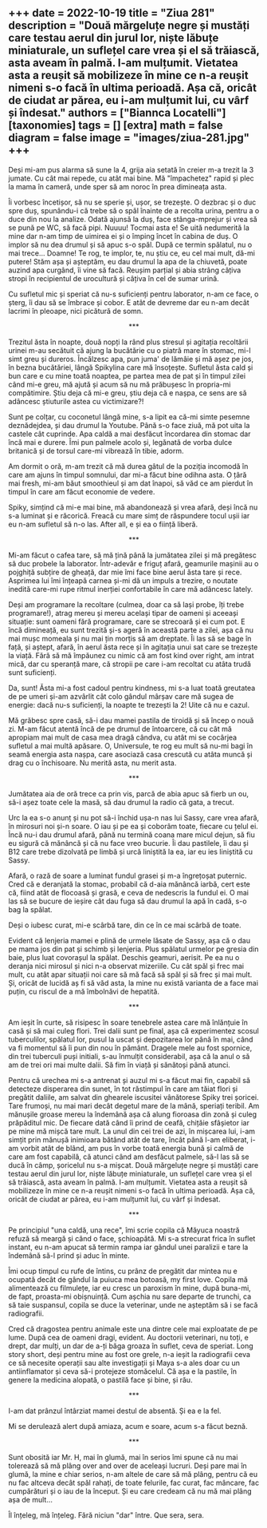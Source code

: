
+++
date = 2022-10-19
title = "Ziua 281"
description = "Două mărgeluțe negre și mustăți care testau aerul din jurul lor, niște lăbuțe miniaturale, un suflețel care vrea și el să trăiască, asta aveam în palmă. I-am mulțumit. Vietatea asta a reușit să mobilizeze în mine ce n-a reușit nimeni s-o facă în ultima perioadă. Așa că, oricât de ciudat ar părea, eu i-am mulțumit lui, cu vârf și îndesat."
authors = ["Biannca Locatelli"]
[taxonomies]
tags = []
[extra]
math = false
diagram = false
image = "images/ziua-281.jpg"
+++
---

Deși mi-am pus alarma să sune la 4, grija aia setată în creier m-a trezit la 3 jumate. Cu cât mai repede, cu atât mai bine. Mă "împachetez" rapid și plec la mama în cameră, unde sper să am noroc în prea dimineața asta.

Îi vorbesc încetișor, să nu se sperie și, ușor, se trezește. O dezbrac și o duc spre duș, spunându-i că trebe să o spăl înainte de a recolta urina, pentru a o duce din nou la analize. Odată ajunsă la duș, face stânga-mprejur și vrea să se pună pe WC, să facă pipi. Nuuuu! Tocmai asta e! Se uită nedumerită la mine dar n-am timp de uimirea ei și o împing încet în cabina de duș. O implor să nu dea drumul și să apuc s-o spăl. După ce termin spălatul, nu o mai trece… Doamne! Te rog, te implor, te, nu știu ce, eu cel mai mult, dă-mi putere! Stăm așa și așteptăm, eu dau drumul la apa de la chiuvetă, poate auzind apa curgând, îi vine să facă. Reușim parțial și abia strâng câțiva stropi în recipientul de urocultură și câțiva în cel de sumar urină.

Cu sufletul mic și speriat că nu-s suficienți pentru laborator, n-am ce face, o șterg, îi dau să se îmbrace și cobor. E atât de devreme dar eu n-am decât lacrimi în pleoape, nici picătură de somn.

<p style="text-align: center;">***</p>

Trezitul ăsta în noapte, două nopți la rând plus stresul și agitația recoltării urinei m-au secătuit că ajung la bucătărie cu o piatră mare în stomac, mi-l simt greu și dureros. Încălzesc apa, pun juma' de lămâie și mă așez pe jos, în bezna bucătăriei, lângă Spikylina care mă însoțește. Sufletul ăsta cald și bun care e cu mine toată noaptea, pe partea mea de pat și în timpul zilei când mi-e greu, mă ajută și acum să nu mă prăbușesc în propria-mi compătimire. Știu deja că mi-e greu, știu deja că e nașpa, ce sens are să adâncesc știuturile astea cu victimizare?!

Sunt pe colțar, cu coconetul lângă mine, s-a lipit ea că-mi simte pesemne deznădejdea, și dau drumul la Youtube. Până s-o face ziuă, mă pot uita la castele cât cuprinde. Apa caldă a mai desfăcut încordarea din stomac dar încă mai e durere. Îmi pun palmele acolo și, legănată de vorba dulce britanică și de torsul care-mi vibrează în tibie, adorm.

Am dormit o oră, m-am trezit că mă durea gâtul de la poziția incomodă în care am ajuns în timpul somnului, dar mi-a făcut bine odihna asta. O țâră mai fresh, mi-am băut smoothieul și am dat înapoi, să văd ce am pierdut în timpul în care am făcut economie de vedere.

Spiky, simțind că mi-e mai bine, mă abandonează și vrea afară, deși încă nu s-a luminat și e răcorică. Freacă cu mare simț de răspundere tocul ușii iar eu n-am sufletul să n-o las. After all, e și ea o ființă liberă.

<p style="text-align: center;">***</p>

Mi-am făcut o cafea tare, să mă țină până la jumătatea zilei și mă pregătesc să duc probele la laborator. Într-adevăr e friguț afară, geamurile mașinii au o pojghiță subțire de gheață, dar mie îmi face bine aerul ăsta tare și rece. Asprimea lui îmi înțeapă carnea și-mi dă un impuls a trezire, o noutate inedită care-mi rupe ritmul inerției confortabile în care mă adâncesc lately.

Deși am programare la recoltare (culmea, doar ca să lași probe, îți trebe programare!), atrag mereu și mereu același tipar de oameni și aceeași situație: sunt oameni fără programare, care se strecoară și ei cum pot. E încă dimineață, eu sunt trezită și-s ageră în această parte a zilei, așa că nu mai mușc momeala și nu mai țin morțis să am dreptate. Îi las să se bage în față, și aștept, afară, în aerul ăsta rece și în agitația unui sat care se trezește la viață. Fără să mă împăunez cu nimic că am fost kind over right, am intrat mică, dar cu speranță mare, că stropii pe care i-am recoltat cu atâta trudă sunt suficienți.

Da, sunt! Ăsta mi-a fost cadoul pentru kindness, mi s-a luat toată greutatea de pe umeri și-am azvârlit cât colo gândul mârșav care mă sugea de energie: dacă nu-s suficienți, la noapte te trezești la 2! Uite că nu e cazul.

Mă grăbesc spre casă, să-i dau mamei pastila de tiroidă și să încep o nouă zi. M-am făcut atentă încă de pe drumul de întoarcere, că cu cât mă apropiam mai mult de casa mea dragă cândva, cu atât mi se cocârjea sufletul a mai multă apăsare. O, Universule, te rog eu mult să nu-mi bagi în seamă energia asta nașpa, care asociază casa crescută cu atâta muncă și drag cu o închisoare. Nu merită asta, nu merit asta.

<p style="text-align: center;">***</p>

Jumătatea aia de oră trece ca prin vis, parcă de abia apuc să fierb un ou, să-i așez toate cele la masă, să dau drumul la radio că gata, a trecut.

Urc la ea s-o anunț și nu pot să-i închid ușa-n nas lui Sassy, care vrea afară, în mirosuri noi și-n soare. O iau și pe ea și coborâm toate, fiecare cu țelul ei. Încă nu-i dau drumul afară, până nu termină coana mare micul dejun, să fiu eu sigură că mănâncă și că nu face vreo bucurie. Îi dau pastilele, îi dau și B12 care trebe dizolvată pe limbă și urcă liniștită la ea, iar eu ies liniștită cu Sassy.

Afară, o rază de soare a luminat fundul grasei și m-a îngrețoșat puternic. Cred că e deranjată la stomac, probabil că d-aia mănâncă iarbă, cert este că, fiind atât de flocoasă și grasă, e ceva de nedescris la fundul ei. O mai las să se bucure de ieșire cât dau fuga să dau drumul la apă în cadă, s-o bag la spălat.

Deși o iubesc curat, mi-e scârbă tare, din ce în ce mai scârbă de toate.

Evident că lenjeria mamei e plină de urmele lăsate de Sassy, așa că o dau pe mama jos din pat și schimb și lenjeria. Plus spălatul urmelor pe gresia din baie, plus luat covorașul la spălat. Deschis geamuri, aerisit. Pe ea nu o deranja nici mirosul și nici n-a observat mizeriile. Cu cât spăl și frec mai mult, cu atât apar situații noi care să mă facă să spăl și să frec și mai mult. Și, oricât de lucidă aș fi să văd asta, la mine nu există varianta de a face mai puțin, cu riscul de a mă îmbolnăvi de hepatită.

<p style="text-align: center;">***</p>

Am ieșit în curte, să risipesc în soare tenebrele astea care mă înlănțuie în casă și să mai culeg flori. Trei dalii sunt pe final, așa că experimentez scosul tuberculilor, spălatul lor, pusul la uscat și depozitarea lor până în mai, când va fi momentul să îi pun din nou în pământ. Dragele mele au fost spornice, din trei tuberculi puși initiali, s-au înmulțit considerabil, așa că la anul o să am de trei ori mai multe dalii. Să fim în viață și sănătoși până atunci.

Pentru că urechea mi s-a antrenat și auzul mi s-a făcut mai fin, capabil să detecteze disperarea din sunet, în tot răstimpul în care am tăiat flori și pregătit daliile, am salvat din ghearele iscusitei vânătorese Spiky trei șoricei. Tare frumoși, nu mai mari decât degetul mare de la mână, speriați teribil. Am mănușile groase mereu la îndemână așa că alung fioroasa din zonă și culeg prăpăditul mic. De fiecare dată când îi prind de ceafă, chițăie sfâșietor iar pe mine mă mișcă tare mult. La unul din cei trei de azi, în mișcarea lui, i-am simțit prin mănușă inimioara bătând atât de tare, încât până l-am eliberat, i-am vorbit atât de blând, am pus în vorbe toată energia bună și calmă de care am fost capabilă, că atunci când am desfăcut palmele, să-l las să se ducă în câmp, șoricelul nu s-a mișcat. Două mărgeluțe negre și mustăți care testau aerul din jurul lor, niște lăbuțe miniaturale, un suflețel care vrea și el să trăiască, asta aveam în palmă. I-am mulțumit. Vietatea asta a reușit să mobilizeze în mine ce n-a reușit nimeni s-o facă în ultima perioadă. Așa că, oricât de ciudat ar părea, eu i-am mulțumit lui, cu vârf și îndesat.

<p style="text-align: center;">***</p>

Pe principiul "una caldă, una rece", îmi scrie copila că Măyuca noastră refuză să meargă și când o face, șchioapătă. Mi s-a strecurat frica în suflet instant, eu n-am apucat să termin rampa iar gândul unei paralizii e tare la îndemână să-l prind și aduc în minte.

Îmi ocup timpul cu rufe de întins, cu prânz de pregătit dar mintea nu e ocupată decât de gândul la puiuca mea botoasă, my first love. Copila mă alimentează cu filmulețe, iar eu cresc un paroxism în mine, după buna-mi, de fapt, proasta-mi obișnuință. Cum așchia nu sare departe de trunchi, ca să taie suspansul, copila se duce la veterinar, unde ne așteptăm să i se facă radiografii.

Cred că dragostea pentru animale este una dintre cele mai exploatate de pe lume. După cea de oameni dragi, evident. Au doctorii veterinari, nu toți, e drept, dar mulți, un dar de a-ți băga groaza în suflet, ceva de speriat. Long story short, deși pentru mine au fost ore grele, n-a ieșit la radiografii ceva ce să necesite operații sau alte investigații și Maya s-a ales doar cu un antiinflamator și ceva să-i protejeze stomăcelul. Că așa e la pastile, în genere la medicina alopată, o pastilă face și bine, și rău.

<p style="text-align: center;">***</p>

I-am dat prânzul întârziat mamei destul de absentă. Și ea e la fel.

Mi se derulează alert după amiaza, acum e soare, acum s-a făcut beznă.

<p style="text-align: center;">***</p>

Sunt obosită iar Mr. H, mai în glumă, mai în serios îmi spune că nu mai tolerează să mă plâng over and over de aceleași lucruri. Deși pare mai în glumă, la mine e chiar serios, n-am altele de care să mă plâng, pentru că eu nu fac altceva decât spăl rahați, de toate felurile, fac curat, fac mâncare, fac cumpărături și o iau de la început. Și eu care credeam că nu mă mai plâng așa de mult…

Îl înțeleg, mă înțeleg. Fără niciun "dar" între. Que sera, sera.
